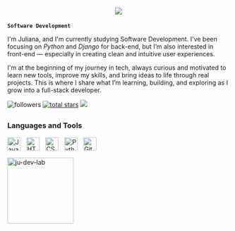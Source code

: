 <div>
<h1 align="center">
  <img src="https://readme-typing-svg.herokuapp.com/?font=Comfortaa&color=DE157C&size=35&center=true&vCenter=true&width=1000&lines=Hii+there!+<coders/>+👋;" />
</h1>
<div>


**`Software Development`**

I'm Juliana, and I'm currently studying Software Development. I've been focusing on *Python* and *Django* for back-end, but I’m also interested in front-end — especially in creating clean and intuitive user experiences.

I'm at the beginning of my journey in tech, always curious and motivated to learn new tools, improve my skills, and bring ideas to life through real projects. This is where I share what I’m learning, building, and exploring as I grow into a full-stack developer.

<div>
  <img alt="followers" title="Follow me on Github" src="https://custom-icon-badges.demolab.com/github/followers/Ju-dev-lab?color=236ad3&labelColor=1155ba&style=for-the-badge&logo=person-add&label=Follow&logoColor=white"/></a>    
  <a href="https://github.com/Ju-dev-lab?tab=repositories&sort=stargazers">
      <img alt="total stars" title="Total stars on GitHub" src="https://custom-icon-badges.demolab.com/github/stars/Ju-dev-lab?color=55960c&style=for-the-badge&labelColor=488207&logo=star"/></a>     
  <a href="https://www.linkedin.com/in/julianamartinsdev/" target="_blank"><img loading="lazy" src="https://img.shields.io/badge/-LinkedIn-%230077B5?style=for-the-badge&logo=linkedin&logoColor=white" target="_blank"></a>   
</div>

##

<div>
<h3>Languages and Tools</h3>
  <img align="left" alt="JavaScript" width="30px" style="padding-right:10px;" src="https://cdn.jsdelivr.net/gh/devicons/devicon/icons/javascript/javascript-plain.svg"/>
  <img align="left" alt="HTML" width="30px" style="padding-right:10px;" src="https://cdn.jsdelivr.net/gh/devicons/devicon/icons/html5/html5-plain.svg"/>
  <img align="left" alt="CSS" width="30px" style="padding-right:10px;" src="https://cdn.jsdelivr.net/gh/devicons/devicon/icons/css3/css3-plain.svg"/>
  <img align="left" alt="Python" width="30px" style="padding-right:10px;" src="https://cdn.jsdelivr.net/gh/devicons/devicon/icons/python/python-plain.svg"/>
  <img align="left" alt="GitHub" width="30px" style="padding-right:10px;" src="https://cdn.jsdelivr.net/gh/devicons/devicon/icons/github/github-original.svg"/>
<br/>
</div>

##

<div>
  <a href="https://github.com/ju-dev-lab">
  <img height="150em" align="left" src="https://github-readme-stats.vercel.app/api/top-langs?username=ju-dev-lab&show_icons=true&locale=en&layout=compact&theme=bear" alt="ju-dev-lab"/></p>
</div>
